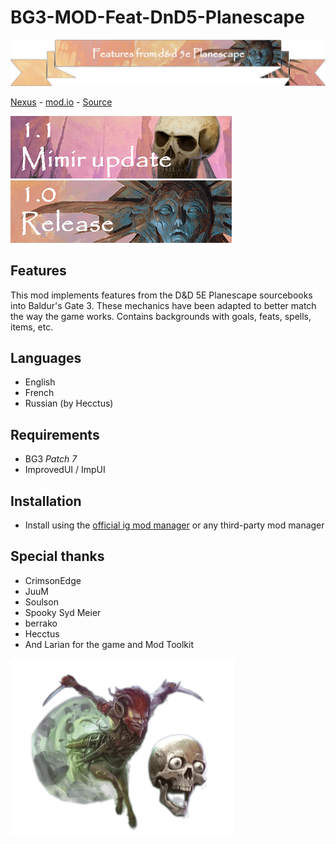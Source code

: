# BG3-MOD-Feat-DnD5-Planescape
![Features from DnD 5E Planescape](./Projects/bibMod1_73707e2a-b358-aa93-fe6e-de6764489833/images/nexus_banner_mod_bg3_paitm_title.png)

[Nexus](https://www.nexusmods.com/baldursgate3/mods/12096) - [mod.io](https://mod.io/g/baldursgate3/m/features-from-dnd-5e-planescape) - [Source](https://github.com/valsan-azerty-boi/BG3-MOD-Feat-DnD5-Planescape)
<!--![Patch 1.2](./Projects/bibMod1_73707e2a-b358-aa93-fe6e-de6764489833/images/updates/banner_patch_1.2.png)-->
![Patch 1.1](./Projects/bibMod1_73707e2a-b358-aa93-fe6e-de6764489833/images/updates/banner_patch_1.1.png)
![Patch 1.0](./Projects/bibMod1_73707e2a-b358-aa93-fe6e-de6764489833/images/updates/banner_patch_1.0.png)

## Features
This mod implements features from the D&D 5E Planescape sourcebooks into Baldur's Gate 3. These mechanics have been adapted to better match the way the game works. Contains backgrounds with goals, feats, spells, items, etc.

## Languages
- English 
- French
- Russian (by Hecctus)

## Requirements
- BG3 *Patch 7*
- ImprovedUI / ImpUI

## Installation
- Install using the [official ig mod manager](https://mod.io/g/baldursgate3/m/features-from-dnd-5e-planescape) or any third-party mod manager

## Special thanks
- CrimsonEdge
- JuuM
- Soulson
- Spooky Syd Meier
- berrako
- Hecctus
- And Larian for the game and Mod Toolkit

![Planescape](./Projects/bibMod1_73707e2a-b358-aa93-fe6e-de6764489833/images/planescape_pres_morte.png)
